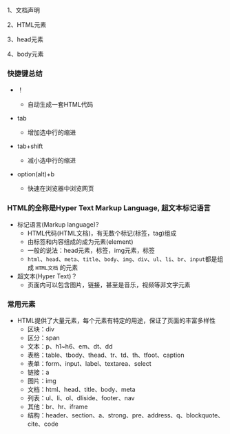 1、文档声明

2、HTML元素

3、head元素

4、body元素



### 快捷键总结

+ ！

  + 自动生成一套HTML代码

+ tab

  + 增加选中行的缩进

+ tab+shift

  + 减小选中行的缩进

+ option(alt)+b

  + 快速在浏览器中浏览网页

    

### HTML的全称是Hyper Text Markup Language, 超文本标记语言

+ 标记语言(Markup language)?
  + HTML代码(HTML文档)，有无数个标记(标签，tag)组成
  + 由标签和内容组成的成为元素(element)
  + 一般的说法：head元素，<head>标签，img元素，<img>标签
  + `html`、`head`、`meta`、`title`、`body`、`img`、`div`、`ul`、`li`、`br`、`input`都是组成 `HTML文档` 的元素
+ 超文本(Hyper Text)？
  + 页面内可以包含图片，链接，甚至是音乐，视频等非文字元素

### 常用元素

+ HTML提供了大量元素，每个元素有特定的用途，保证了页面的丰富多样性
  + 区块：div
  + 区分：span
  + 文本：p、h1~h6、em、dt、dd
  + 表格：table、tbody、thead、tr、td、th、tfoot、caption
  + 表单：form、input、label、textarea、select
  + 链接：a
  + 图片：img
  + 文档：html、head、title、body、meta
  + 列表：ul、li、ol、dliside、footer、nav
  + 其他：br、hr、iframe
  + 结构：header、section、a、strong、pre、address、q、blockquote、cite、code

